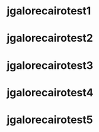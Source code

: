 # jgalorecairotest1
# jgalorecairotest2
# jgalorecairotest3
# jgalorecairotest4
# jgalorecairotest5
